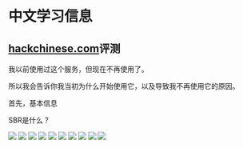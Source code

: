 # 中文学习信息

## [hackchinese.com](//hackchinese.com)评测 

我以前使用过这个服务，但现在不再使用了。

所以我会告诉你我当初为什么开始使用它，以及导致我不再使用它的原因。

首先，基本信息

SBR是什么？

<img src=/pix/hackchinese1.png>
<img src=/pix/hackchinese2.png>
<img src=/pix/hackchinese3.png>
<img src=/pix/hackchinese4.png>
<img src=/pix/hackchinese5.png>
<img src=/pix/hackchinese6.png>
<img src=/pix/hackchinese7.png>
<img src=/pix/hackchinese8.jpg>
<img src=/pix/hackchinese9.jpg>
<img src=/pix/hackchinese10.jpg>
